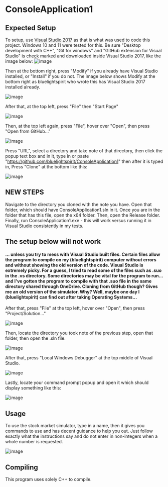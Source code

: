 # ConsoleApplication1
## Expected Setup
To setup, use [Visual Studio 2017](https://aka.ms/vs/15/release/vs_community.exe) as that is what was used to code this project. Windows 10 and 11 were tested for this. Be sure "Desktop development with C++", "Git for windows" and "GitHub extension for Visual Studio" is check marked and downloaded inside Visual Studio 2017, like the image below:
![image](https://github.com/user-attachments/assets/dd559592-a8fd-4f7d-a979-0c8ccf840037)


Then at the bottom right, press "Modify" if you already have Visual Studio installed, or "Install" if you do not. The image below shows Modify at the bottom right as bluelightspirit who wrote this has Visual Studio 2017 installed already.

![image](https://github.com/user-attachments/assets/979a853f-b62b-4fa4-acaa-da191c6fdc6d)

After that, at the top left, press "File" then "Start Page"

![image](https://github.com/user-attachments/assets/810d5469-0a10-4864-9d2c-ab11f088fbfa)

Then, at the top left again, press "File", hover over "Open", then press "Open from GitHub..."

![image](https://github.com/user-attachments/assets/8e3e2a72-0f21-4c42-adeb-2f8099ac75a7)

Press "URL", select a directory and take note of that directory, then click the popup text box and in it, type in or paste "https://github.com/bluelightspirit/ConsoleApplication1" then after it is typed in, Press "Clone" at the bottom like this:

![image](https://github.com/user-attachments/assets/4b24fea1-6452-473f-b3f8-91b8040b2aaf)

## NEW STEPS

Navigate to the directory you cloned with the note you have. Open that folder, which should have ConsoleApplication1.sln in it. Once you are in the folder that has this file, open the x64 folder. Then, open the Release folder. Finally, run ConsoleApplication1.exe - this will work versus running it in Visual Studio consistently in my tests.

## The setup below will not work 
#### ... unless you try to mess with Visual Studio built files. Certain files allow the program to compile on my (bluelightspirit) computer without errors and without showing the old version of the code. Visual Studio is extremely picky. For a guess, I tried to read some of the files such as .suo in the .vs directory. Some directories may be vital for the program to run... and I've gotten the program to compile with that .suo file in the same directory shared through OneDrive. Cloning from GitHub though? Gives me an old version of the simulator. Why? Well, maybe one day I (bluelightspirit) can find out after taking Operating Systems...

After that, press "File" at the top left, hover over "Open", then press "Project/Solution..."

![image](https://github.com/user-attachments/assets/abc46549-b392-43d4-9145-e770ff5baf9a)

Then, locate the directory you took note of the previous step, open that folder, then open the .sln file.

![image](https://github.com/user-attachments/assets/5cf46912-24f5-4ba1-aea2-423082a51ec2)

After that, press "Local Windows Debugger" at the top middle of Visual Studio.

![image](https://github.com/user-attachments/assets/4c155a50-3775-498a-942e-c5b8c4b26e1c)

Lastly, locate your command prompt popup and open it which should display something like this:

![image](https://github.com/user-attachments/assets/8dcba8e9-ce53-4cc0-8b8e-71c47d7ee12d)

## Usage
To use the stock market simulator, type in a name, then it gives you commands to use and has decent guidance to help you out. Just follow exactly what the instructions say and do not enter in non-integers when a whole number is requested.

![image](https://github.com/user-attachments/assets/e82f828f-7d4f-4183-a859-97caea366056)

## Compiling
This program uses solely C++ to compile.
